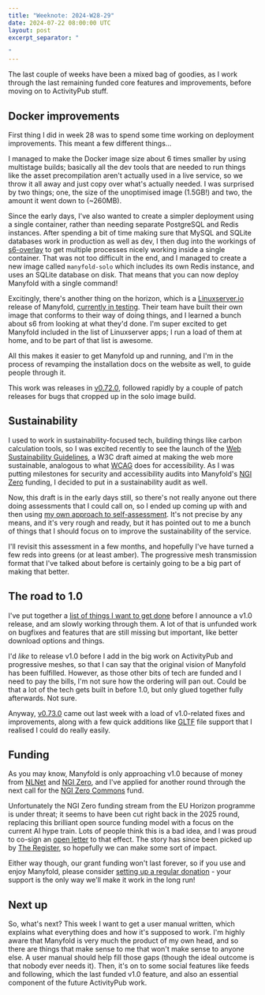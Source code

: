 ```yaml
---
title: "Weeknote: 2024-W28-29"
date: 2024-07-22 08:00:00 UTC
layout: post
excerpt_separator: "

"
---
```

The last couple of weeks have been a mixed bag of goodies, as I work through the last remaining funded core features and improvements, before moving on to ActivityPub stuff.

## Docker improvements

First thing I did in week 28 was to spend some time working on deployment improvements. This meant a few different things...

I managed to make the Docker image size about 6 times smaller by using multistage builds; basically all the dev tools that are needed to run things like the asset precompilation aren't actually used in a live service, so we throw it all away and just copy over what's actually needed. I was surprised by two things; one, the size of the unoptimised image (1.5GB!) and two, the amount it went down to (~260MB).

Since the early days, I've also wanted to create a simpler deployment using a single container, rather than needing separate PostgreSQL and Redis instances. After spending a bit of time making sure that MySQL and SQLite databases work in production as well as dev, I then dug into the workings of [s6-overlay](https://github.com/just-containers/s6-overlay) to get multiple processes nicely working inside a single container. That was not too difficult in the end, and I managed to create a new image called `manyfold-solo` which includes its own Redis instance, and uses an SQLite database on disk. That means that you can now deploy Manyfold with a single command!

Excitingly, there's another thing on the horizon, which is a [Linuxserver.io](https://linuxserver.io) release of Manyfold, [currently in testing](https://github.com/linuxserver/docker-manyfold/pull/1). Their team have built their own image that conforms to their way of doing things, and I learned a bunch about s6 from looking at what they'd done. I'm super excited to get Manyfold included in the list of Linuxserver apps; I run a load of them at home, and to be part of that list is awesome.

All this makes it easier to get Manyfold up and running, and I'm in the process of revamping the installation docs on the website as well, to guide people through it.

This work was releases in [v0.72.0](/news/2024/07/11/release-v0-72-0), followed rapidly by a couple of patch releases for bugs that cropped up in the solo image build.

## Sustainability

I used to work in sustainability-focused tech, building things like carbon calculation tools, so I was excited recently to see the launch of the [Web Sustainability Guidelines](https://w3c.github.io/sustyweb/), a W3C draft aimed at making the web more sustainable, analogous to what [WCAG](https://www.w3.org/WAI/standards-guidelines/wcag/) does for accessibility. As I was putting milestones for security and accessibility audits into Manyfold's [NGI Zero](https://www.ngi.eu/ngi-projects/ngi-zero/) funding, I decided to put in a sustainability audit as well.

Now, this draft is in the early days still, so there's not really anyone out there doing assessments that I could call on, so I ended up coming up with and then using [my own approach to self-assessment](/news/2024/07/12/wsg-assessment). It's not precise by any means, and it's very rough and ready, but it has pointed out to me a bunch of things that I should focus on to improve the sustainability of the service.

I'll revisit this assessment in a few months, and hopefully I've have turned a few reds into greens (or at least amber). The progressive mesh transmission format that I've talked about before is certainly going to be a big part of making that better.

## The road to 1.0

I've put together a [list of things I want to get done](https://github.com/manyfold3d/manyfold/milestone/20) before I announce a v1.0 release, and am slowly working through them. A lot of that is unfunded work on bugfixes and features that are still missing but important, like better download options and things.

I'd *like* to release v1.0 before I add in the big work on ActivityPub and progressive meshes, so that I can say that the original vision of Manyfold has been fulfilled. However, as those other bits of tech are funded and I need to pay the bills, I'm not sure how the ordering will pan out. Could be that a lot of the tech gets built in before 1.0, but only glued together fully afterwards. Not sure.

Anyway, [v0.73.0](/news/2024/07/19/release-v0-73-0) came out last week with a load of v1.0-related fixes and improvements, along with a few quick additions like [GLTF](https://en.wikipedia.org/wiki/GlTF) file support that I realised I could do really easily.

## Funding

As you may know, Manyfold is only approaching v1.0 because of money from [NLNet](https://nlnet.nl) and [NGI Zero](https://www.ngi.eu/ngi-projects/ngi-zero/), and I've applied for another round through the next call for the [NGI Zero Commons](https://nlnet.nl/commonsfund/) fund.

Unfortunately the NGI Zero funding stream from the EU Horizon programme is under threat; it seems to have been cut right back in the 2025 round, replacing this brilliant open source funding model with a focus on the current AI hype train. Lots of people think this is a bad idea, and I was proud to co-sign an [open letter](/news/2024/07/17/eu-funding-free-software) to that effect. The story has since been picked up by [The Register](https://www.theregister.com/2024/07/17/foss_funding_vanishes_from_eus), so hopefully we can make some sort of impact.

Either way though, our grant funding won't last forever, so if you use and enjoy Manyfold, please consider [setting up a regular donation](/donate) - your support is the only way we'll make it work in the long run!

## Next up

So, what's next? This week I want to get a user manual written, which explains what everything does and how it's supposed to work. I'm highly aware that Manyfold is very much the product of my own head, and so there are things that make sense to me that won't make sense to anyone else. A user manual should help fill those gaps (though the ideal outcome is that nobody ever needs it). Then, it's on to some social features like feeds and following, which the last funded v1.0 feature, and also an essential component of the future ActivityPub work.
